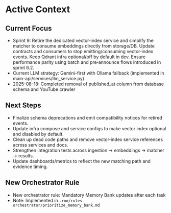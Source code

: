 # Active Context

## Current Focus
- Sprint 9: Retire the dedicated vector‑index service and simplify the matcher to consume embeddings directly from storage/DB. Update contracts and consumers to stop emitting/consuming vector‑index events. Keep Qdrant infra optional/off by default in dev. Ensure performance parity using batch and pre‑announce flows introduced in sprint 6.2.
- Current LLM strategy: Gemini-first with Ollama fallback (implemented in main-api/services/llm_service.py)
- 2025-08-18: Completed removal of published_at column from database schema and YouTube crawler

## Next Steps
- Finalize schema deprecations and emit compatibility notices for retired events.
- Update infra compose and service configs to make vector index optional and disabled by default.
- Clean up dead code paths and remove vector‑index service references across services and docs.
- Strengthen integration tests across ingestion → embeddings → matcher → results.
- Update dashboards/metrics to reflect the new matching path and evidence timing.

## New Orchestrator Rule
- New orchestrator rule: Mandatory Memory Bank updates after each task
- Note: Implemented in `.roo/rules-orchestrator/prioritize_memory_bank.md`